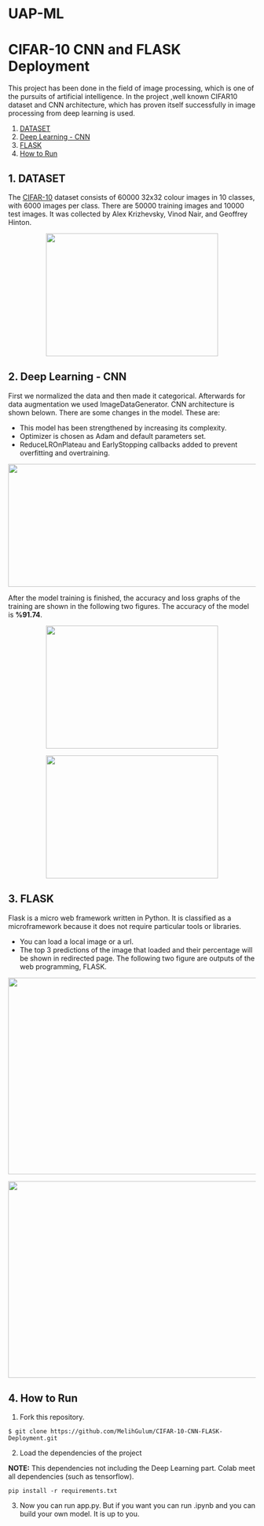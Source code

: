 # UAP-ML

# CIFAR-10 CNN and FLASK Deployment
This project has been done in the field of image processing, which is one of the pursuits of artificial intelligence. In the project ,well known CIFAR10 dataset and CNN architecture, which has proven itself successfully in image processing from deep learning is used.

1. [ DATASET ](#DATASET)
2. [ Deep Learning - CNN ](#DeepLearning-CNN)
3. [ FLASK ](#FLASK)
4. [ How to Run ](#HowtoRun)

<a name="DATASET"></a>
## 1. DATASET
The [CIFAR-10](https://www.cs.toronto.edu/~kriz/cifar.html) dataset consists of 60000 32x32 colour images in 10 classes, with 6000 images per class. There are 50000 training images and 10000 test images. It was collected by Alex Krizhevsky, Vinod Nair, and Geoffrey Hinton.

<p align="center">
<img src="https://user-images.githubusercontent.com/81585804/176235421-94e66358-a64d-4de9-b30f-67057755cf70.png" width="350" height="250">
</p>

<a name="DeepLearning-CNN"></a>
## 2. Deep Learning - CNN 
First we normalized the data and then made it categorical. Afterwards for data augmentation we used ImageDataGenerator. CNN architecture is shown belown. There are some changes in the model. These are: 
* This model has been strengthened by increasing its complexity. 
* Optimizer is chosen as Adam and default parameters set.
* ReduceLROnPlateau and EarlyStopping callbacks added to prevent overfitting and overtraining.

<p align="center">
<img src="https://user-images.githubusercontent.com/81585804/176241200-1da85e69-edef-4029-9253-a7d45e21f99d.png" width="800" height="250">
</p>

After the model training is finished, the accuracy and loss graphs of the training are shown in the following two figures. The accuracy of the model is **%91.74**.
<p align="center">
<img src="https://user-images.githubusercontent.com/81585804/176241918-49af7597-30bb-4e0c-83b9-ded38d1c9f45.png" width="350" height="250">
</p>

<p align="center">
<img src="https://user-images.githubusercontent.com/81585804/176242139-eac5db1e-cce6-4c0f-9fff-3537bc6cc704.png" width="350" height="250">
</p>

<a name="FLASK"></a>
## 3. FLASK
Flask is a micro web framework written in Python. It is classified as a microframework because it does not require particular tools or libraries. 
* You can load a local image or a url.
* The top 3 predictions of the image that loaded and their percentage will be shown in redirected page.
The following two figure are outputs of the web programming, FLASK.

<p align="center">
<img src="https://user-images.githubusercontent.com/81585804/176243667-85bc3c1c-9428-4729-93d9-d26167256ddc.png" width="700" height="400">
</p>

<p align="center">
<img src="https://user-images.githubusercontent.com/81585804/176243750-8bf26887-b475-4af9-a631-fc29575535ed.png" width="700" height="400">
</p>

<a name="HowtoRun"></a>
## 4. How to Run


1. Fork this repository.
 ```console
$ git clone https://github.com/MelihGulum/CIFAR-10-CNN-FLASK-Deployment.git

```

2. Load the dependencies of the project

**NOTE:** This dependencies not including the Deep Learning part. Colab meet all dependencies (such as tensorflow).

 ```console
pip install -r requirements.txt
```

3. Now you can run app.py. But if you want you can run .ipynb and you can build your own model. It is up to you. 
